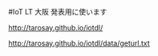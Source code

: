 #IoT LT 大阪 発表用に使います


http://tarosay.github.io/iotdl/

http://tarosay.github.io/iotdl/data/geturl.txt
